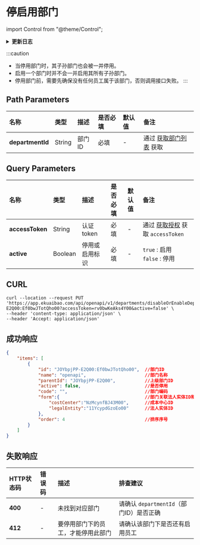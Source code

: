 # 停启用部门

import Control from "@theme/Control";

<Control
method="PUT"
url="/api/openapi/v1/departments/disableOrEnableDepartment/$`departmentId`"
/>

<details>
  <summary><b>更新日志</b></summary>
  <div>

  [**1.6.0**](/docs/open-api/notice/update-log#160) -> 🐞 **成功响应** 中增加 `order`（排序序号）参数。<br/>

  </div>
</details>

:::caution
- 当停用部门时，其子孙部门也会被一并停用。
- 启用一个部门时并不会一并启用其所有子孙部门。
- 停用部门前，需要先确保没有任何员工属于该部门，否则调用接口失败。
:::

## Path Parameters

| 名称 | 类型 | 描述 | 是否必填 | 默认值 | 备注 |
| :--- | :--- | :--- | :--- |:--- | :--- |
| **departmentId** | String | 部门ID | 必填 | - | 通过 [获取部门列表](/docs/open-api/corporation/get-departments) 获取 |

## Query Parameters

| 名称 | 类型 | 描述 | 是否必填 | 默认值 | 备注 |
| :--- | :--- | :--- | :--- |:--- | :--- |
| **accessToken** | String  | 认证token	    | 必填  | - | 通过 [获取授权](/docs/open-api/getting-started/auth) 获取 `accessToken` | 
| **active**      | Boolean | 停用或启用标识	| 必填  | - | `true` : 启用 &emsp; `false` : 停用 |

## CURL
```shell
curl --location --request PUT 'https://app.ekuaibao.com/api/openapi/v1/departments/disableOrEnableDepartment/$JOYbpjPP-E2Q00:Ef0bwJTotQho00?accessToken=rv0bwKeAks4Y00&active=false' \
--header 'content-type: application/json' \
--header 'Accept: application/json'
```

## 成功响应
```json
{
    "items": [
        {
            "id": "JOYbpjPP-E2Q00:Ef0bwJTotQho00",  //部门ID
            "name": "openapi",                      //部门名称
            "parentId": "JOYbpjPP-E2Q00",           //上级部门ID
            "active": false,                        //是否停用
            "code": "",                             //部门编码
            "form":{                                //部门关联法人实体ID和成本中心ID
                "costCenter":"NzMcynfBJ43M00",      //成本中心ID
                "legalEntity":"11YcypdGzoEo00"      //法人实体ID
            },
            "order": 4                              //排序序号
        }
    ]
}
```

## 失败响应

| HTTP状态码 | 错误码 | 描述 | 排查建议 |
| :--- | :--- | :--- | :--- |
| **400** | - | 未找到对应部门 | 请确认 `departmentId`（部门ID）是否正确 | 
| **412** | - | 要停用部门下的员工，才能停用此部门 | 请确认该部门下是否还有启用员工 | 



